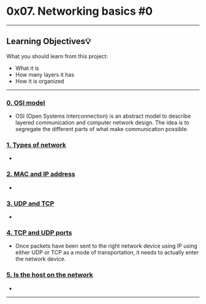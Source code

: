 # 0x07. Networking basics #0
---
## Learning Objectives:bulb:
What you should learn from this project:

* What it is
* How many layers it has
* How it is organized

---

### [0. OSI model](./0-OSI_model)
* OSI (Open Systems Interconnection) is an abstract model to describe layered communication and computer network design. The idea is to segregate the different parts of what make communication possible.

### [1. Types of network](./1-types_of_network)
* 

### [2. MAC and IP address](./2-MAC_and_IP_address)
* 

### [3. UDP and TCP](./3-UDP_and_TCP)
* 

### [4. TCP and UDP ports](./4-TCP_and_UDP_ports)
* Once packets have been sent to the right network device using IP using either UDP or TCP as a mode of transportation, it needs to actually enter the network device.

### [5. Is the host on the network](./5-is_the_host_on_the_network)
* 
---
